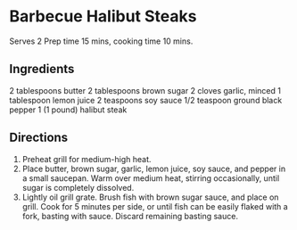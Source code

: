 # Barbecue Halibut Steaks

Serves 2
Prep time 15 mins, cooking time 10 mins.

## Ingredients
2 tablespoons butter
2 tablespoons brown sugar
2 cloves garlic, minced
1 tablespoon lemon juice
2 teaspoons soy sauce
1/2 teaspoon ground black pepper
1 (1 pound) halibut steak

## Directions
1. Preheat grill for medium-high heat.
2. Place butter, brown sugar, garlic, lemon juice, soy sauce, and pepper in a small saucepan. Warm over medium heat, stirring occasionally, until sugar is completely dissolved.
3. Lightly oil grill grate. Brush fish with brown sugar sauce, and place on grill. Cook for 5 minutes per side, or until fish can be easily flaked with a fork, basting with sauce. Discard remaining basting sauce.
